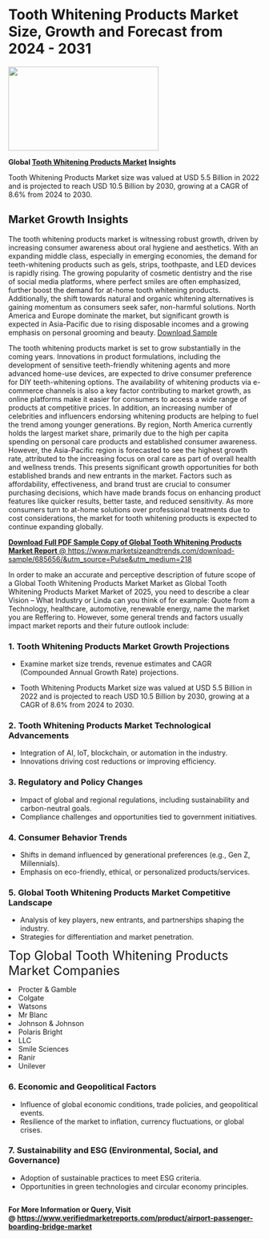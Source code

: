 <H1>Tooth Whitening Products Market Size, Growth and Forecast from 2024 - 2031</H1><img class="aligncenter size-medium wp-image-584254" src="https://thirdeyenews.in/wp-content/uploads/2024/09/Global-Market-Research-300x168.jpeg" alt="" width="300" height="168" /><p><strong>Global&nbsp;<a href="https://www.marketsizeandtrends.com/download-sample/685656/&amp;utm_source=Pulse&amp;utm_medium=218">Tooth Whitening Products Market</a> Insights</strong></p><p>Tooth Whitening Products Market size was valued at USD 5.5 Billion in 2022 and is projected to reach USD 10.5 Billion by 2030, growing at a CAGR of 8.6% from 2024 to 2030.</p><p><h2>Market Growth Insights</h2> <p>The tooth whitening products market is witnessing robust growth, driven by increasing consumer awareness about oral hygiene and aesthetics. With an expanding middle class, especially in emerging economies, the demand for teeth-whitening products such as gels, strips, toothpaste, and LED devices is rapidly rising. The growing popularity of cosmetic dentistry and the rise of social media platforms, where perfect smiles are often emphasized, further boost the demand for at-home tooth whitening products. Additionally, the shift towards natural and organic whitening alternatives is gaining momentum as consumers seek safer, non-harmful solutions. North America and Europe dominate the market, but significant growth is expected in Asia-Pacific due to rising disposable incomes and a growing emphasis on personal grooming and beauty. <a href="#">Download Sample</a></p> <p>The tooth whitening products market is set to grow substantially in the coming years. Innovations in product formulations, including the development of sensitive teeth-friendly whitening agents and more advanced home-use devices, are expected to drive consumer preference for DIY teeth-whitening options. The availability of whitening products via e-commerce channels is also a key factor contributing to market growth, as online platforms make it easier for consumers to access a wide range of products at competitive prices. In addition, an increasing number of celebrities and influencers endorsing whitening products are helping to fuel the trend among younger generations. By region, North America currently holds the largest market share, primarily due to the high per capita spending on personal care products and established consumer awareness. However, the Asia-Pacific region is forecasted to see the highest growth rate, attributed to the increasing focus on oral care as part of overall health and wellness trends. This presents significant growth opportunities for both established brands and new entrants in the market. Factors such as affordability, effectiveness, and brand trust are crucial to consumer purchasing decisions, which have made brands focus on enhancing product features like quicker results, better taste, and reduced sensitivity. As more consumers turn to at-home solutions over professional treatments due to cost considerations, the market for tooth whitening products is expected to continue expanding globally. <a href="#"></p><p><span class=""><strong>Download Full PDF Sample Copy of Global Tooth Whitening Products Market Report</strong> @ <a href="https://www.marketsizeandtrends.com/download-sample/685656/&amp;utm_source=Pulse&amp;utm_medium=218" target="_blank">https://www.marketsizeandtrends.com/download-sample/685656/&amp;utm_source=Pulse&amp;utm_medium=218</a></span></p><p>In order to make an accurate and perceptive description of future scope of a Global&nbsp;Tooth Whitening Products Market Market as Global&nbsp;Tooth Whitening Products Market Market of 2025, you need to describe a clear Vision &ndash; What Industry or Linda can you think of for example: Quote from a Technology, healthcare, automotive, renewable energy, name the market you are Reffering to. However, some general trends and factors usually impact market reports and their future outlook include:</p><h3>1.&nbsp;<strong>Tooth Whitening Products Market Growth Projections</strong></h3><ul><li>Examine market size trends, revenue estimates and CAGR (Compounded Annual Growth Rate) projections.</li><li><p>Tooth Whitening Products Market size was valued at USD 5.5 Billion in 2022 and is projected to reach USD 10.5 Billion by 2030, growing at a CAGR of 8.6% from 2024 to 2030.</p></li></ul><h3>2.&nbsp;<strong>Tooth Whitening Products Market Technological Advancements</strong></h3><ul><li>Integration of AI, IoT, blockchain, or automation in the industry.</li><li>Innovations driving cost reductions or improving efficiency.</li></ul><h3>3.&nbsp;<strong>Regulatory and Policy Changes</strong></h3><ul><li>Impact of global and regional regulations, including sustainability and carbon-neutral goals.</li><li>Compliance challenges and opportunities tied to government initiatives.</li></ul><h3>4.&nbsp;<strong>Consumer Behavior Trends</strong></h3><ul><li>Shifts in demand influenced by generational preferences (e.g., Gen Z, Millennials).</li><li>Emphasis on eco-friendly, ethical, or personalized products/services.</li></ul><h3>5.&nbsp;<strong>Global Tooth Whitening Products Market Competitive Landscape</strong></h3><ul><li>Analysis of key players, new entrants, and partnerships shaping the industry.</li><li>Strategies for differentiation and market penetration.</li></ul><p data-pm-slice="1 1 []"><span style="color: inherit; font-family: inherit; font-size: 25px;">Top Global Tooth Whitening Products Market Companies</span></p><div class="" data-test-id=""><p><li>Procter & Gamble</li><li> Colgate</li><li> Watsons</li><li> Mr Blanc</li><li> Johnson & Johnson</li><li> Polaris Bright</li><li> LLC</li><li> Smile Sciences</li><li> Ranir</li><li> Unilever</li></p></div><h3>6.&nbsp;<strong>Economic and Geopolitical Factors</strong></h3><ul><li>Influence of global economic conditions, trade policies, and geopolitical events.</li><li>Resilience of the market to inflation, currency fluctuations, or global crises.</li></ul><h3>7.&nbsp;<strong>Sustainability and ESG (Environmental, Social, and Governance)</strong></h3><ul><li>Adoption of sustainable practices to meet ESG criteria.</li><li>Opportunities in green technologies and circular economy principles.</li></ul><h2><strong style="font-size: 14px;">For More Information or Query, Visit @&nbsp;</strong><a style="background-color: #ffffff; font-size: 14px;" href="https://www.marketsizeandtrends.com/report/tooth-whitening-products-market/" target="_blank">https://www.verifiedmarketreports.com/product/airport-passenger-boarding-bridge-market</a></h2>

